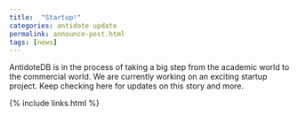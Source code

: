 ```yaml
---
title:  "Startup!"
categories: antidote update
permalink: announce-post.html
tags: [news]
---
```


AntidoteDB is in the process of taking a big step from the academic world to the commercial world.
We are currently working on an exciting startup project.
Keep checking here for updates on this story and more.

{% include links.html %}
